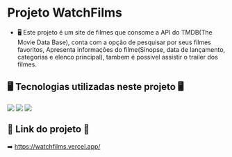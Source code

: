 # Projeto WatchFilms

- 🖥️ Este projeto é um site de filmes que consome a API do TMDB(The Movie Data Base), conta com a opção de pesquisar por seus filmes favoritos, Apresenta informações do filme(Sinopse, data de lançamento, categorias e elenco principal), tambem é possivel assistir o trailer dos filmes.

##

## 🖥️ Tecnologias utilizadas neste projeto 🖥️
<div>
  <img align="center" src="https://img.shields.io/badge/Vue.js-35495E?style=for-the-badge&logo=vue.js&logoColor=4FC08D"/>
  <img align="center" src="https://img.shields.io/badge/Sass-CC6699?style=for-the-badge&logo=sass&logoColor=white"/>
  <img align="center" src="https://img.shields.io/badge/JavaScript-F7DF1E?style=for-the-badge&logo=javascript&logoColor=black"/>
  </div>
  
  ## 🔗 Link do projeto 🔗
  ➡️ https://watchfilms.vercel.app/
  
 ##
